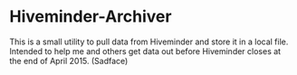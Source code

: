 # Hiveminder-Archiver
This is a small utility to pull data from Hiveminder and store it in a local file.  Intended to help me and others get data out before Hiveminder closes at the end of April 2015. (Sadface)
